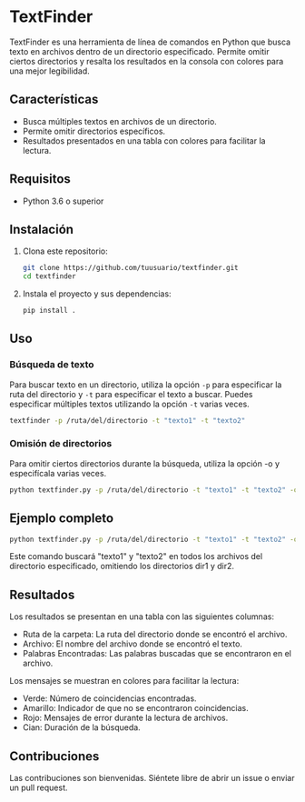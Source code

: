# TextFinder

TextFinder es una herramienta de línea de comandos en Python que busca texto en archivos dentro de un directorio especificado. Permite omitir ciertos directorios y resalta los resultados en la consola con colores para una mejor legibilidad.

## Características

- Busca múltiples textos en archivos de un directorio.
- Permite omitir directorios específicos.
- Resultados presentados en una tabla con colores para facilitar la lectura.

## Requisitos

- Python 3.6 o superior

## Instalación

1. Clona este repositorio:
    ```sh
    git clone https://github.com/tuusuario/textfinder.git
    cd textfinder
    ```

2. Instala el proyecto y sus dependencias:
    ```sh
    pip install .
    ```

## Uso

### Búsqueda de texto

Para buscar texto en un directorio, utiliza la opción `-p` para especificar la ruta del directorio y `-t` para especificar el texto a buscar. Puedes especificar múltiples textos utilizando la opción `-t` varias veces.

```sh
textfinder -p /ruta/del/directorio -t "texto1" -t "texto2"
```

### Omisión de directorios

Para omitir ciertos directorios durante la búsqueda, utiliza la opción -o y especifícala varias veces.

```sh
python textfinder.py -p /ruta/del/directorio -t "texto1" -t "texto2" -o dir1 -o dir2
```

## Ejemplo completo

```sh
python textfinder.py -p /ruta/del/directorio -t "texto1" -t "texto2" -o dir1 -o dir2
```

Este comando buscará "texto1" y "texto2" en todos los archivos del directorio especificado, omitiendo los directorios dir1 y dir2.

## Resultados

Los resultados se presentan en una tabla con las siguientes columnas:

- Ruta de la carpeta: La ruta del directorio donde se encontró el archivo.
- Archivo: El nombre del archivo donde se encontró el texto.
- Palabras Encontradas: Las palabras buscadas que se encontraron en el archivo.

Los mensajes se muestran en colores para facilitar la lectura:

- Verde: Número de coincidencias encontradas.
- Amarillo: Indicador de que no se encontraron coincidencias.
- Rojo: Mensajes de error durante la lectura de archivos.
- Cian: Duración de la búsqueda.

## Contribuciones

Las contribuciones son bienvenidas. Siéntete libre de abrir un issue o enviar un pull request.